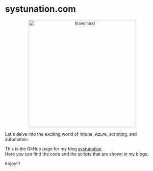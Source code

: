 # systunation.com

<p align="center">
  <img src="https://i0.wp.com/systunation.com/wp-content/uploads/2023/05/Hotpot.png?w=256&ssl=1" width="350" title="hover text">
</p>

Let's delve into the exciting world of Intune, Azure, scripting, and automation. 

This is the GitHub page for my blog [systunation](https://systunation.com).   
Here you can find the code and the scripts that are shown in my blogs. 

Enjoy!!!
